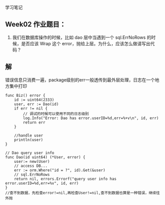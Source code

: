 学习笔记

## Week02 作业题目：

1. 我们在数据库操作的时候，比如 dao 层中当遇到一个 sql.ErrNoRows 的时候，是否应该 Wrap 这个 error，抛给上层。为什么，应该怎么做请写出代码？

## 解

错误信息只消费一遍，package级别的err一般透传到最外层处理，日志在一个地方集中打印
```
func Biz() error {
	id := uint64(2333)
	user, err := Dao(id)
	if err != nil {
        // 调试的时候可以使用不同的日志级别
		log.Info("Error: Dao has error.userID=%d,err=%+v\n", id, err)
		return err
	}

    //handle user
    println(user)
}

// Dao query user info
func Dao(id uint64) (*User, error) {
    user:= new(User)
	// access DB...
    err := orm.Where("id = ?", id).Get(&user)
	// sql.ErrNoRows
	return nil, errors.Errorf("query user info has error.userID=%d,err=%v", id, err)
}
//查不到数据，先检查error!=nil,再检查User!=nil,查不到数据也算是一种错误，继续往外抛
```

